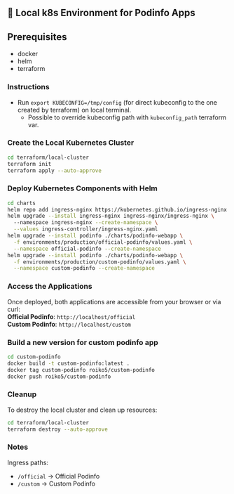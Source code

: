 ## 🚀 Local k8s Environment for Podinfo Apps

## Prerequisites
- docker
- helm
- terraform

### Instructions
-  Run ```export KUBECONFIG=/tmp/config``` (for direct kubeconfig to the one created by terraform) on local terminal.
    - Possible to override kubeconfig path with ```kubeconfig_path``` terraform var. 

### Create the Local Kubernetes Cluster
```bash
cd terraform/local-cluster
terraform init
terraform apply --auto-approve
```

### Deploy Kubernetes Components with Helm
```bash
cd charts
helm repo add ingress-nginx https://kubernetes.github.io/ingress-nginx && helm repo update
helm upgrade --install ingress-nginx ingress-nginx/ingress-nginx \            
  --namespace ingress-nginx --create-namespace \
  --values ingress-controller/ingress-nginx.yaml
helm upgrade --install podinfo ./charts/podinfo-webapp \
  -f environments/production/official-podinfo/values.yaml \
  --namespace official-podinfo --create-namespace
helm upgrade --install podinfo ./charts/podinfo-webapp \
  -f environments/production/custom-podinfo/values.yaml \
  --namespace custom-podinfo --create-namespace
```

### Access the Applications

Once deployed, both applications are accessible from your browser or via curl:  
**Official Podinfo**: ```http://localhost/official```  
**Custom Podinfo**: ```http://localhost/custom```

### Build a new version for custom podinfo app
```bash
cd custom-podinfo
docker build -t custom-podinfo:latest . 
docker tag custom-podinfo roiko5/custom-podinfo
docker push roiko5/custom-podinfo
```  

### Cleanup
To destroy the local cluster and clean up resources:  
```bash
cd terraform/local-cluster
terraform destroy --auto-approve
```

### Notes
Ingress paths:

- ```/official``` → Official Podinfo
- ```/custom``` → Custom Podinfo